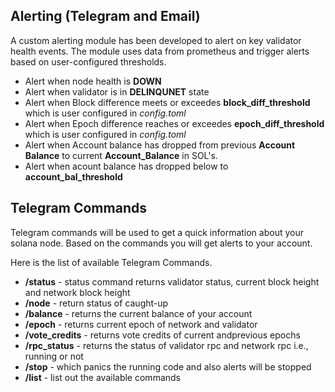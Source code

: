 ## Alerting (Telegram and Email)
 A custom alerting module has been developed to alert on key validator health events. The module uses data from prometheus and trigger alerts based on user-configured thresholds.

 - Alert when node health is **DOWN**
 - Alert when validator is in **DELINQUNET** state
 - Alert when Block difference meets or exceedes **block_diff_threshold** which is user configured in *config.toml*
 - Alert when Epoch difference reaches or exceedes **epoch_diff_threshold** which is user configured in *config.toml*
 - Alert when Account balance has dropped from previous **Account Balance** to current **Account_Balance** in SOL's.
 - Alert when acount balance has dropped below to **account_bal_threshold**

## Telegram Commands
Telegram commands will be used to get a quick information about your solana node. Based on the commands you will get alerts to your account.

Here is the list of available Telegram Commands.
  - **/status** - status command returns validator status, current block height and network block height
  - **/node** - return status of caught-up
  - **/balance** - returns the current balance of your account 
  - **/epoch** - returns current epoch of network and validator
  - **/vote_credits** - returns vote credits of current andprevious epochs 
  - **/rpc_status** - returns the status of validator rpc and network rpc i.e., running or not
  - **/stop** - which panics the running code and also alerts will be stopped
  - **/list** - list out the available commands

